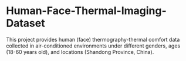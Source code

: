 # Human-Face-Thermal-Imaging-Dataset
This project provides human (face) thermography-thermal comfort data collected in air-conditioned environments under different genders, ages (18-60 years old), and locations (Shandong Province, China).
